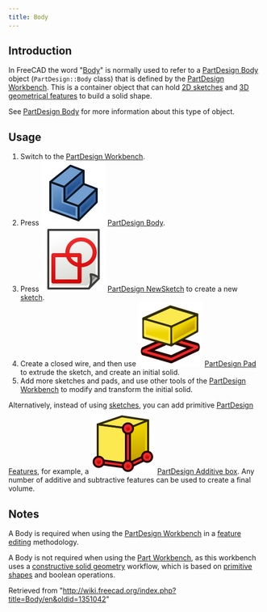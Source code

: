 ```yaml
---
title: Body
---
```


## Introduction

In FreeCAD the word "[Body](/Body "Body")" is normally used to refer to a [PartDesign Body](/PartDesign_Body "PartDesign Body") object (`PartDesign::Body` class) that is defined by the [PartDesign Workbench](/PartDesign_Workbench "PartDesign Workbench"). This is a container object that can hold [2D sketches](/Sketch "Sketch") and [3D geometrical features](/PartDesign_Feature "PartDesign Feature") to build a solid shape.

See [PartDesign Body](/PartDesign_Body "PartDesign Body") for more information about this type of object.

## Usage

1. Switch to the [PartDesign Workbench](/PartDesign_Workbench "PartDesign Workbench").
2. Press ![](/src/assets/images/PartDesign_Body.svg) [PartDesign Body](/PartDesign_Body "PartDesign Body").
3. Press ![](/src/assets/images/PartDesign_NewSketch.svg) [PartDesign NewSketch](/PartDesign_NewSketch "PartDesign NewSketch") to create a new [sketch](/Sketch "Sketch").
4. Create a closed wire, and then use ![](/src/assets/images/PartDesign_Pad.svg) [PartDesign Pad](/PartDesign_Pad "PartDesign Pad") to extrude the sketch, and create an initial solid.
5. Add more sketches and pads, and use other tools of the [PartDesign Workbench](/PartDesign_Workbench "PartDesign Workbench") to modify and transform the initial solid.

Alternatively, instead of using [sketches](/Sketch "Sketch"), you can add primitive [PartDesign Features](/PartDesign_Feature "PartDesign Feature"), for example, a ![](/src/assets/images/PartDesign_AdditiveBox.svg) [PartDesign Additive box](/PartDesign_AdditiveBox "PartDesign AdditiveBox"). Any number of additive and subtractive features can be used to create a final volume.

## Notes

A Body is required when using the [PartDesign Workbench](/PartDesign_Workbench "PartDesign Workbench") in a [feature editing](/Feature_editing "Feature editing") methodology.

A Body is not required when using the [Part Workbench](/Part_Workbench "Part Workbench"), as this workbench uses a [constructive solid geometry](/Constructive_solid_geometry "Constructive solid geometry") workflow, which is based on [primitive shapes](/Part_Primitives "Part Primitives") and boolean operations.

Retrieved from "<http://wiki.freecad.org/index.php?title=Body/en&oldid=1351042>"
